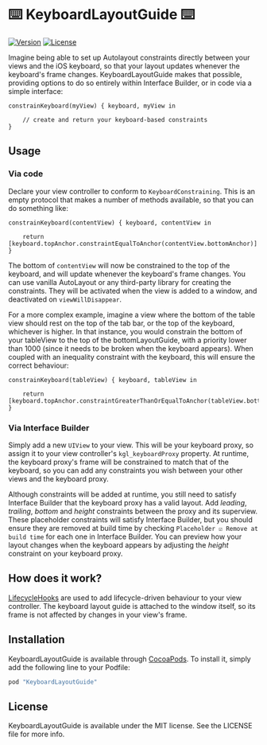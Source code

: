 ⌨️ KeyboardLayoutGuide ⌨️
==========================

[![Version](https://img.shields.io/cocoapods/v/KeyboardLayoutGuide.svg?style=flat)](http://cocoapods.org/pods/KeyboardLayoutGuide)
[![License](https://img.shields.io/cocoapods/l/KeyboardLayoutGuide.svg?style=flat)](http://cocoapods.org/pods/KeyboardLayoutGuide)

Imagine being able to set up Autolayout constraints directly between your views and the iOS keyboard, so that your layout updates whenever the keyboard's frame changes. KeyboardLayoutGuide makes that possible, providing options to do so entirely within Interface Builder, or in code via a simple interface:

    constrainKeyboard(myView) { keyboard, myView in
        
        // create and return your keyboard-based constraints
    }

Usage
-----

### Via code

Declare your view controller to conform to `KeyboardConstraining`. This is an empty protocol that makes a number of methods available, so that you can do something like:

    constrainKeyboard(contentView) { keyboard, contentView in
        
        return [keyboard.topAnchor.constraintEqualToAnchor(contentView.bottomAnchor)]
    }

The bottom of `contentView` will now be constrained to the top of the keyboard, and will update whenever the keyboard's frame changes. You can use vanilla AutoLayout or any third-party library for creating the constraints. They will be activated when the view is added to a window, and deactivated on `viewWillDisappear`. 

For a more complex example, imagine a view where the bottom of the table view should rest on the top of the tab bar, or the top of the keyboard, whichever is higher. In that instance, you would constrain the bottom of your tableView to the top of the bottomLayoutGuide, with a priority lower than 1000 (since it needs to be broken when the keyboard appears). When coupled with an inequality constraint with the keyboard, this will ensure the correct behaviour:

    constrainKeyboard(tableView) { keyboard, tableView in
        
        return [keyboard.topAnchor.constraintGreaterThanOrEqualToAnchor(tableView.bottomAnchor)]
    }

### Via Interface Builder

Simply add a new `UIView` to your view. This will be your keyboard proxy, so assign it to your view controller's `kgl_keyboardProxy` property. At runtime, the keyboard proxy's frame will be constrained to match that of the keyboard, so you can add any constraints you wish between your other views and the keyboard proxy. 

Although constraints will be added at runtime, you still need to satisfy Interface Builder that the keyboard proxy has a valid layout. Add _leading_, _trailing_, _bottom_ and _height_ constraints between the proxy and its superview. These placeholder constraints will satisfy Interface Builder, but you should ensure they are removed at build time by checking `Placeholder ☑ Remove at build time` for each one in Interface Builder. You can preview how your layout changes when the keyboard appears by adjusting the _height_ constraint on your keyboard proxy.

## How does it work?

[LifecycleHooks](https://github.com/johnpatrickmorgan/LifecycleHooks) are used to add lifecycle-driven behaviour to your view controller. The keyboard layout guide is attached to the window itself, so its frame is not affected by changes in your view's frame. 


## Installation

KeyboardLayoutGuide is available through [CocoaPods](http://cocoapods.org). To install
it, simply add the following line to your Podfile:

```ruby
pod "KeyboardLayoutGuide"
```

## License

KeyboardLayoutGuide is available under the MIT license. See the LICENSE file for more info.
